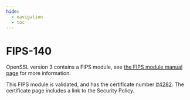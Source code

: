 ```yaml
---
hide:
  - navigation
  - toc
---
```


# FIPS-140

OpenSSL version 3 contains a FIPS module, see [the FIPS module manual page](man7/fips_module.md) for more information.

This FIPS module is validated, and has the certificate number [#4282](https://csrc.nist.gov/projects/cryptographic-module-validation-program/certificate/4282).
The certificate page includes a link to the Security Policy.

